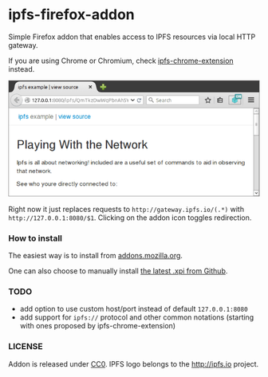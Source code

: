 # ipfs-firefox-addon

Simple Firefox addon that enables access to IPFS resources via local HTTP gateway.

If you are using Chrome or Chromium, check [ipfs-chrome-extension](https://github.com/dylanPowers/ipfs-chrome-extension) instead.

![screenshot v0.1.0](screenshot.png?1)


Right now it just replaces requests to `http://gateway.ipfs.io/(.*)` with `http://127.0.0.1:8080/$1`.
Clicking on the addon icon toggles redirection.


### How to install

The easiest way is to install from [addons.mozilla.org](https://addons.mozilla.org/en-US/firefox/addon/ipfs-gateway-redirect/).

One can also choose to manually install [the latest .xpi from Github](https://github.com/lidel/ipfs-firefox-addon/releases/latest).

### TODO

- add option to use custom host/port instead of default `127.0.0.1:8080`
- add support for `ipfs://` protocol and other common notations (starting with ones proposed by ipfs-chrome-extension)


### LICENSE

Addon is released under [CC0](LICENSE). IPFS logo belongs to the http://ipfs.io project.
